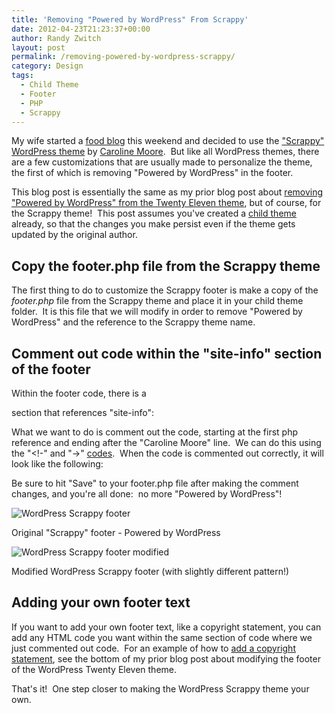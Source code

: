 ```yaml
---
title: 'Removing "Powered by WordPress" From Scrappy'
date: 2012-04-23T21:23:37+00:00
author: Randy Zwitch
layout: post
permalink: /removing-powered-by-wordpress-scrappy/
category: Design
tags:
  - Child Theme
  - Footer
  - PHP
  - Scrappy
---
```

My wife started a <a title="Zwitchen.com | What's Cookin'?" href="http://zwitchen.com" target="_blank">food blog</a> this weekend and decided to use the <a title="Scrappy WordPress theme" href="http://wordpress.org/extend/themes/scrappy" target="_blank">"Scrappy" WordPress theme</a> by <a href="http://carolinethemes.com/2011/11/04/scrappy/" target="_blank">Caroline Moore</a>.  But like all WordPress themes, there are a few customizations that are usually made to personalize the theme, the first of which is removing "Powered by WordPress" in the footer.

This blog post is essentially the same as my prior blog post about <a title="Removing Powered by WordPress from Twenty Eleven theme" href="http://randyzwitch.com/removing-powered-by-wordpress-twenty-eleven/" target="_blank">removing "Powered by WordPress" from the Twenty Eleven theme</a>, but of course, for the Scrappy theme!  This post assumes you've created a <a title="Creating a WordPress child theme" href="http://randyzwitch.com/twenty-eleven-child-theme-creating-css-file/" target="_blank">child theme</a> already, so that the changes you make persist even if the theme gets updated by the original author.



## Copy the footer.php file from the Scrappy theme

The first thing to do to customize the Scrappy footer is make a copy of the _footer.php_ file from the Scrappy theme and place it in your child theme folder.  It is this file that we will modify in order to remove "Powered by WordPress" and the reference to the Scrappy theme name.





## Comment out code within the "site-info" section of the footer

Within the footer code, there is a <div> section that references "site-info":



What we want to do is comment out the code, starting at the first php reference and ending after the "Caroline Moore" line.  We can do this using the "<!-" and "->" <a title="HTML Tag Comments article" href="http://www.w3schools.com/tags/tag_comment.asp" target="_blank">codes</a>.  When the code is commented out correctly, it will look like the following:



Be sure to hit "Save" to your footer.php file after making the comment changes, and you're all done:  no more "Powered by WordPress"!

<div id="attachment_1012" style="width: 660px" class="wp-caption alignleft">
  <img class="size-full wp-image-1012" title="wordpress-scrappy-footer-original" alt="WordPress Scrappy footer" src="http://i2.wp.com/randyzwitch.com/wp-content/uploads/2012/04/wordpress-scrappy-footer-original.png?fit=650%2C86" srcset="http://i2.wp.com/randyzwitch.com/wp-content/uploads/2012/04/wordpress-scrappy-footer-original.png?w=650 650w, http://i2.wp.com/randyzwitch.com/wp-content/uploads/2012/04/wordpress-scrappy-footer-original.png?resize=150%2C19 150w, http://i2.wp.com/randyzwitch.com/wp-content/uploads/2012/04/wordpress-scrappy-footer-original.png?resize=300%2C39 300w, http://i2.wp.com/randyzwitch.com/wp-content/uploads/2012/04/wordpress-scrappy-footer-original.png?resize=500%2C66 500w" sizes="(max-width: 650px) 100vw, 650px" data-recalc-dims="1" />

  <p class="wp-caption-text">
    Original "Scrappy" footer - Powered by WordPress
  </p>
</div>

<div id="attachment_1013" style="width: 660px" class="wp-caption alignleft">
  <img class=" wp-image-1013" title="wordpress-scrappy-footer-modified" alt="WordPress Scrappy footer modified" src="http://i0.wp.com/randyzwitch.com/wp-content/uploads/2012/04/wordpress-scrappy-footer-modified.png?resize=650%2C66" srcset="http://i0.wp.com/randyzwitch.com/wp-content/uploads/2012/04/wordpress-scrappy-footer-modified.png?w=650 650w, http://i0.wp.com/randyzwitch.com/wp-content/uploads/2012/04/wordpress-scrappy-footer-modified.png?resize=150%2C15 150w, http://i0.wp.com/randyzwitch.com/wp-content/uploads/2012/04/wordpress-scrappy-footer-modified.png?resize=300%2C30 300w, http://i0.wp.com/randyzwitch.com/wp-content/uploads/2012/04/wordpress-scrappy-footer-modified.png?resize=500%2C50 500w" sizes="(max-width: 650px) 100vw, 650px" data-recalc-dims="1" />

  <p class="wp-caption-text">
    Modified WordPress Scrappy footer (with slightly different pattern!)
  </p>
</div>

## Adding your own footer text

If you want to add your own footer text, like a copyright statement, you can add any HTML code you want within the same section of code where we just commented out code.  For an example of how to <a href="http://randyzwitch.com/removing-powered-by-wordpress-twenty-eleven/" target="_blank">add a copyright statement</a>, see the bottom of my prior blog post about modifying the footer of the WordPress Twenty Eleven theme.

That's it!  One step closer to making the WordPress Scrappy theme your own.
